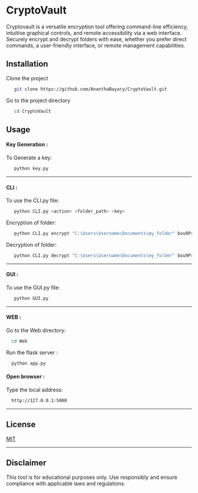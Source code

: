 # CryptoVault
Cryptovault is a versatile encryption tool offering command-line efficiency, intuitive graphical controls, and remote accessibility via a web interface. Securely encrypt and decrypt folders with ease, whether you prefer direct commands, a user-friendly interface, or remote management capabilities.

## Installation

Clone the project

```bash
   git clone https://github.com/AnanthaBayary/CryptoVault.git
```

Go to the project directory

```bash
   cd CryptoVault
```
## Usage
#### Key Generation : ####

To Generate a key:
```bash
   python key.py
```
***

#### CLI : ####

To use the CLI.py file:
```bash
   python CLI.py <action> <folder_path> <key>
```
Encryption of folder:

```bash
   python CLI.py encrypt "C:\Users\Username\Documents\my_folder" bou9PrL52qwKxUfXKiS8wD6CVx65zzcTqIYZorKtRhU=
```
Decryption of folder:

```bash
   python CLI.py decrypt "C:\Users\Username\Documents\my_folder" bou9PrL52qwKxUfXKiS8wD6CVx65zzcTqIYZorKtRhU=
```
***
#### GUI : ####

To use the GUI.py file:
```bash
   python GUI.py
```
***

#### WEB : ####

Go to the Web directory:

```bash
  cd Web
```
Run the flask server :

```bash
  python app.py
```

#### Open browser : ####

Type the local address:

```bash
  http://127.0.0.1:5000
```
***

## License

[MIT](https://choosealicense.com/licenses/mit/)
***

## Disclaimer

This tool is for educational purposes only. Use responsibly and ensure compliance with applicable laws and regulations.
